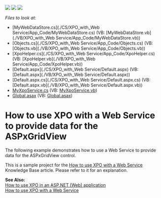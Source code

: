 <!-- default badges list -->
![](https://img.shields.io/endpoint?url=https://codecentral.devexpress.com/api/v1/VersionRange/128543840/15.1.3%2B)
[![](https://img.shields.io/badge/Open_in_DevExpress_Support_Center-FF7200?style=flat-square&logo=DevExpress&logoColor=white)](https://supportcenter.devexpress.com/ticket/details/E2515)
[![](https://img.shields.io/badge/📖_How_to_use_DevExpress_Examples-e9f6fc?style=flat-square)](https://docs.devexpress.com/GeneralInformation/403183)
<!-- default badges end -->
<!-- default file list -->
*Files to look at*:

* [MyWebDataStore.cs](./CS/XPO_with_Web Service/App_Code/MyWebDataStore.cs) (VB: [MyWebDataStore.vb](./VB/XPO_with_Web Service/App_Code/MyWebDataStore.vb))
* [Objects.cs](./CS/XPO_with_Web Service/App_Code/Objects.cs) (VB: [Objects.vb](./VB/XPO_with_Web Service/App_Code/Objects.vb))
* [XpoHelper.cs](./CS/XPO_with_Web Service/App_Code/XpoHelper.cs) (VB: [XpoHelper.vb](./VB/XPO_with_Web Service/App_Code/XpoHelper.vb))
* [Default.aspx](./CS/XPO_with_Web Service/Default.aspx) (VB: [Default.aspx](./VB/XPO_with_Web Service/Default.aspx))
* [Default.aspx.cs](./CS/XPO_with_Web Service/Default.aspx.cs) (VB: [Default.aspx.vb](./VB/XPO_with_Web Service/Default.aspx.vb))
* [MyXpoService.cs](./CS/XpoGate/App_Code/MyXpoService.cs) (VB: [MyXpoService.vb](./VB/XpoGate/App_Code/MyXpoService.vb))
* [Global.asax](./CS/XpoGate/Global.asax) (VB: [Global.asax](./VB/XpoGate/Global.asax))
<!-- default file list end -->
# How to use XPO with a Web Service to provide data for the ASPxGridView


<p>The following example demonstrates how to use a Web Service to provide data for the ASPxGridView control.</p><p>This is a sample project for the <a href="https://www.devexpress.com/Support/Center/p/AK3911">How to use XPO with a Web Service</a> Knowledge Base article. Please refer to it for an explanation.</p><p><strong>See Also:</strong><br />
<a href="https://www.devexpress.com/Support/Center/p/K18061">How to use XPO in an ASP.NET (Web) application</a><br />
<a href="https://www.devexpress.com/Support/Center/p/E569">How to use XPO with a Web Service</a></p>

<br/>



